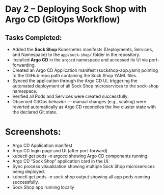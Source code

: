 # Day 2 – Deploying Sock Shop with Argo CD (GitOps Workflow)

## Tasks Completed:
- Added the **Sock Shop** Kubernetes manifests (Deployments, Services, and Namespace) to the `app/sock-shop/` folder in the repository.
- Installed **Argo CD** in the `argocd` namespace and accessed its UI via port-forwarding.
- Created an Argo CD Application manifest (sockshop-app.yaml) pointing to the GitHub repo path containing the Sock Shop YAML files.
- Synced the application through the Argo CD UI, triggering the automated deployment of all Sock Shop microservices to the sock-shop namespace.
- Verified all Pods and Services were created successfully:
- Observed GitOps behavior — manual changes (e.g., scaling) were reverted automatically as Argo CD reconciles the live cluster state with the declared Git state.

# Screenshots:
- Argo CD Application manifest
- Argo CD login page and UI (after port-forward).
- kubectl get pods -n argocd showing Argo CD components running.
- Argo CD “Sock Shop” application card in the UI.
- Sync process visualization showing multiple Sock Shop microservices being deployed.
- kubectl get pods -n sock-shop output showing all app pods running successfully.
- Sock Shop app running locally
